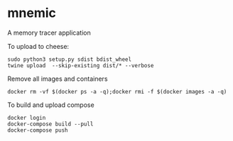 # mnemic
A memory tracer application

To upload to cheese:

```
sudo python3 setup.py sdist bdist_wheel
twine upload  --skip-existing dist/* --verbose
```

Remove all images and containers

```
docker rm -vf $(docker ps -a -q);docker rmi -f $(docker images -a -q)
```

To build and upload compose

```
docker login
docker-compose build --pull
docker-compose push
```
